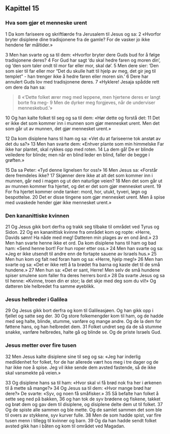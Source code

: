 ## Kapittel 15

### Hva som gjør et menneske urent

1 Da kom fariseere og skriftlærde fra Jerusalem til Jesus og sa:
2 «Hvorfor bryter disiplene dine tradisjonene fra de gamle? For de vasker jo ikke hendene før måltider.»

3 Men han svarte og sa til dem: «Hvorfor bryter dere Guds bud for å følge tradisjonene deres?
4 For Gud har sagt ‘du skal hedre faren og moren din’, og ‘den som taler ondt til mor far eller mor, skal dø’.
5 Men dere sier: ‘Den som sier til far eller mor “Det du skulle hatt til hjelp av meg, det gir jeg til templet” - han trenger ikke å hedre faren eller moren sin.’
6 Dere har annulert Guds lov med tradisjonene deres.
7 «Hyklere! Jesaja spådde rett om dere da han sa:

> 8 «‘Dette folket ærer meg med leppene, 
> men hjertene deres er langt borte fra meg-
> 9 Men de dyrker meg forgjeves, 
> når de underviser menneskebud.’»

10 Og han kalte folket til seg og sa til dem: «Hør dette og forstå det:
11 Det er ikke det som kommer inn i munnen som gjør mennesket urent. Men det som går ut av munnen, det gjør mennesket urent.»

12 Da kom disiplene hans til ham og sa: «Vet du at fariseerne tok anstøt av det du sa?»
13 Men han svarte dem: «Enhver plante som min himmelske Far ikke har plantet, skal rykkes opp med roten.
14 La dem gå! De er blinde veiledere for blinde; men når en blind leder en blind, faller de begge i grøften.»

15 Da sa Peter: «Tyd denne lignelsen for oss!»
16 Men Jesus sa: «Forstår dere fremdeles ikke?
17 Skjønner dere ikke at alt det som kommer inn i munnen, går ned i magen og ut den naturlige veien?
18 Men det som går ut av munnen kommer fra hjertet, og det er det som gjør mennesket urent.
19 For fra hjertet kommer onde tanker: mord, hor, utukt, tyveri, løgn og bespottelse.
20 Det er disse tingene som gjør mennesket urent. Men å spise med uvaskede hender gjør ikke mennesket urent.»

### Den kananittiske kvinnen

21 Og Jesus gikk bort derfra og trakk seg tilbake til området ved Tyrus og Sidon.
22 Og en kananittisk kvinne fra området kom og ropte: «Herre, Davids sønn! Ha nåde med meg! Datteren min plages av en ond ånd.»
23 Men han svarte henne ikke et ord. Da kom disiplene hans til ham og bad ham: «Send henne bort! For hun roper etter oss.»
24 Men han svarte og sa: «Jeg er ikke utsendt til andre enn de fortapte sauene av Israels hus.»
25 Men hun kom og falt ned foran ham og sa: «Herre, hjelp meg!»
26 Men han svarte og sa: «Det er ikke rett å ta brødet fra barna og kaste det til de små hundene.»
27 Men hun sa: «Det er sant, Herre! Men selv de små hundene spiser smulene som faller fra deres herrers bord.»
28 Da svarte Jesus og sa til henne: «Kvinne, troen din er stor; la det skje med deg som du vil!» Og datteren ble helbredet fra samme øyeblikk.

### Jesus helbreder i Galilea

29 Og Jesus gikk bort derfra og kom til Galileasjøen. Og han gikk opp i fjellet og satte seg der.
30 Og store folkemengder kom til ham, og de hadde med seg halte, blinde, stumme, vanføre og mange andre. Og de la dem for føttene hans, og han helbredet dem.
31 Folket undret seg da de så stumme snakke, vanføre helbredes, halte gå og blinde se. Og de priste Israels Gud.

### Jesus metter over fire tusen

32 Men Jesus kalte disiplene sine til seg og sa: «Jeg har inderlig medlidenhet for folket, for de har allerede vært hos meg i tre dager og de har ikke noe å spise. Jeg vil ikke sende dem avsted fastende, så de ikke skal vansmekte på veien.»

33 Og disiplene hans sa til ham: «Hvor skal vi få brød nok fra her i ørkenen til å mette så mange?»
34 Og Jesus sa til dem: «Hvor mange brød har dere?» De svarte: «Syv, og noen få småfisker.»
35 Så befalte han folket å sette seg ned på bakken,
36 og han tok de syv brødene og fiskene, takket og brøt dem og gav dem til disiplene, og disiplene delte dem ut til folket.
37 Og de spiste alle sammen og ble mette. Og de samlet sammen det som ble til overs av stykkene, syv kurver fulle.
38 Men de som hadde spist, var fire tusen menn i tillegg til kvinner og barn.
39 Og da han hadde sendt folket avsted gikk han i båten og kom til området ved Magadan.
